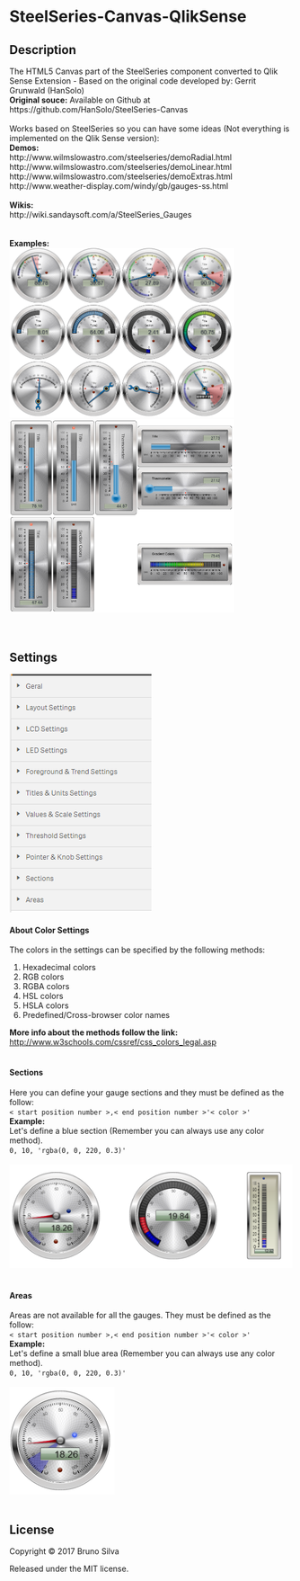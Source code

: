# SteelSeries-Canvas-QlikSense

<h2>Description</h2>
The HTML5 Canvas part of the SteelSeries component converted to Qlik Sense Extension - Based on the original code developed by:  Gerrit Grunwald (HanSolo)<br/>
<b>Original souce:</b> Available on Github at https://github.com/HanSolo/SteelSeries-Canvas<br/>
<br/>
Works based on SteelSeries so you can have some ideas (Not everything is implemented on the Qlik Sense version):<br/>
<b>Demos:</b><br/>
http://www.wilmslowastro.com/steelseries/demoRadial.html<br/>
http://www.wilmslowastro.com/steelseries/demoLinear.html<br/>
http://www.wilmslowastro.com/steelseries/demoExtras.html<br/>
http://www.weather-display.com/windy/gb/gauges-ss.html<br/>
<br/>
<b>Wikis:</b><br/>
http://wiki.sandaysoft.com/a/SteelSeries_Gauges<br/>
<br/>
<br/>
<b>Examples:</b><br/>
<img width="400px" src="https://github.com/CodingBSilva/SteelSeries-Canvas-QlikSense/blob/master/radial_example.png?raw=true"/><br/>
<img width="400px" src="https://github.com/CodingBSilva/SteelSeries-Canvas-QlikSense/blob/master/linear_example.png?raw=true"/><br/>
<br/>
<br/>
<h2>Settings</h2>
<img src="https://github.com/CodingBSilva/SteelSeries-Canvas-QlikSense/blob/master/settings_menu.png?raw=true"/><br/>

<h4>About Color Settings</h4>
The colors in the settings can be specified by the following methods:
<ol>
<li>Hexadecimal colors</li>
<li>RGB colors</li>
<li>RGBA colors</li>
<li>HSL colors</li>
<li>HSLA colors</li>
<li>Predefined/Cross-browser color names</li>
</ol>
<b>More info about the methods follow the link:</b> <br/>
<a href="http://www.w3schools.com/cssref/css_colors_legal.asp">http://www.w3schools.com/cssref/css_colors_legal.asp</a>
<br/>
<br/>
<h4>Sections</h4>
Here you can define your gauge sections and they must be defined as the follow:<br/>
<code>< start position number >,< end position number >'< color >'</code><br/>
<b>Example:</b><br/>
Let's define a blue section (Remember you can always use any color method).<br/>
<code>0, 10, 'rgba(0, 0, 220, 0.3)'</code><br/>
<br/>
<img src="https://github.com/CodingBSilva/SteelSeries-Canvas-QlikSense/blob/master/sections_example.png?raw=true"/>
<br/>
<br/>
<h4>Areas</h4>
Areas are not available for all the gauges. They must be defined as the follow:<br/>
<code>< start position number >,< end position number >'< color >'</code><br/>
<b>Example:</b><br/>
Let's define a small blue area (Remember you can always use any color method).<br/>
<code>0, 10, 'rgba(0, 0, 220, 0.3)'</code><br/>
<br/>
<img src="https://github.com/CodingBSilva/SteelSeries-Canvas-QlikSense/blob/master/areas_example.png?raw=true"/>

<br/>
<br/>
<h2>License</h2>
Copyright © 2017 Bruno Silva

Released under the MIT license.
